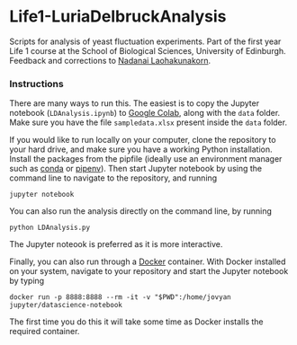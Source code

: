 # Life1-LuriaDelbruckAnalysis
Scripts for analysis of yeast fluctuation experiments. Part of the first year Life 1 course at the School of Biological Sciences, University of Edinburgh. Feedback and corrections to [Nadanai Laohakunakorn](nadanai.laohakunakorn@ed.ac.uk).

### Instructions
There are many ways to run this. The easiest is to copy the Jupyter notebook (`LDAnalysis.ipynb`) to [Google Colab](https://colab.research.google.com/), along with the `data` folder. Make sure you have the file `sampledata.xlsx` present inside the `data` folder. 

If you would like to run locally on your computer, clone the repository to your hard drive, and make sure you have a working Python installation. Install the packages from the pipfile (ideally use an environment manager such as [conda](https://anaconda.org/) or [pipenv](https://pipenv.pypa.io/en/latest/)). Then start Jupyter notebook by using the command line to navigate to the repository, and running 

	jupyter notebook

You can also run the analysis directly on the command line,  by running

	python LDAnalysis.py

The Jupyter noteook is preferred as it is more interactive.

Finally, you can also run through a [Docker](https://www.docker.com/) container. With Docker installed on your system, navigate to your repository and start the Jupyter notebook by typing

	docker run -p 8888:8888 --rm -it -v "$PWD":/home/jovyan jupyter/datascience-notebook

The first time you do this it will take some time as Docker installs the required container.
